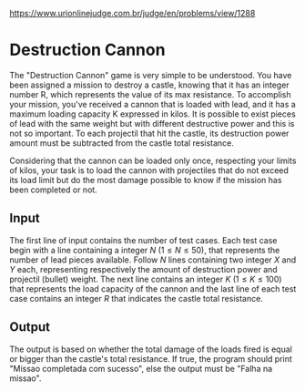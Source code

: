https://www.urionlinejudge.com.br/judge/en/problems/view/1288

# Destruction Cannon

The "Destruction Cannon" game is very simple to be understood. You have been
assigned a mission to destroy a castle, knowing that it has an integer number
R, which represents the value of its max resistance. To accomplish your
mission, you've received a cannon that is loaded with lead, and it has a
maximum loading capacity K expressed in kilos. It is possible to exist pieces
of lead with the same weight but with different destructive power and this is
not so important. To each projectil that hit the castle, its destruction power
amount must be subtracted from the castle total resistance.

Considering that the cannon can be loaded only once, respecting your limits of
kilos, your task is to load the cannon with projectiles that do not exceed its
load limit but do the most damage possible to know if the mission has been
completed or not.

## Input

The first line of input contains the number of test cases. Each test case
begin with a line containing a integer $N$ ($1 \leq N \leq 50$), that
represents the number of lead pieces available. Follow $N$ lines containing two
integer $X$ and $Y$ each, representing respectively the amount of destruction
power and projectil (bullet) weight. The next line contains an integer $K$
($1 \leq K \leq 100$) that represents the load capacity of the cannon and the
last line of each test case contains an integer $R$ that indicates the castle
total resistance.

## Output

The output is based on whether the total damage of the loads fired is equal or
bigger than the castle's total resistance. If true, the program should print
"Missao completada com sucesso", else the output must be "Falha na missao".
